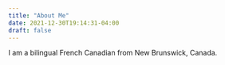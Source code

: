 ```yaml
---
title: "About Me"
date: 2021-12-30T19:14:31-04:00
draft: false
---
```


I am a bilingual French Canadian from New Brunswick, Canada.